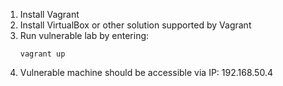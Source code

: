 1. Install Vagrant
2. Install VirtualBox or other solution supported by Vagrant
3. Run vulnerable lab by entering:
   ```
   vagrant up
   ```
4. Vulnerable machine should be accessible via IP: 192.168.50.4
